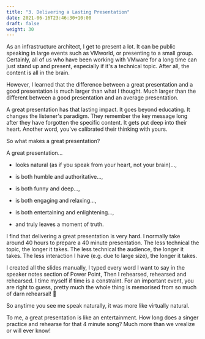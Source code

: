 ```yaml
---
title: "3. Delivering a Lasting Presentation"
date: 2021-06-16T23:46:30+10:00
draft: false
weight: 30
---
```


As an infrastructure architect, I get to present a lot. It can be public speaking in large events such as VMworld, or presenting to a small group. Certainly, all of us who have been working with VMware for a long time can just stand up and present, especially if it's a technical topic. After all, the content is all in the brain.

However, I learned that the difference between a great presentation and a good presentation is much larger than what I thought. Much larger than the different between a good presentation and an average presentation.

A great presentation has that lasting impact. It goes beyond educating. It changes the listener's paradigm. They remember the key message long after they have forgotten the specific content. It gets put deep into their heart. Another word, you've calibrated their thinking with yours.

So what makes a great presentation?

A great presentation…

- looks natural (as if you speak from your heart, not your brain)…,

- is both humble and authoritative…,

- is both funny and deep…,

- is both engaging and relaxing...,

- is both entertaining and enlightening…,

- and truly leaves a moment of truth.

I find that delivering a great presentation is very hard. I normally take around 40 hours to prepare a 40 minute presentation. The less technical the topic, the longer it takes. The less technical the audience, the longer it takes. The less interaction I have (e.g. due to large size), the longer it takes.

I created all the slides manually, I typed every word I want to say in the speaker notes section of Power Point, Then I rehearsed, rehearsed and rehearsed. I time myself if time is a constraint. For an important event, you are right to guess, pretty much the whole thing is memorised from so much of darn rehearsal! 🙂

So anytime you see me speak naturally, it was more like virtually natural.

To me, a great presentation is like an entertainment. How long does a singer practice and rehearse for that 4 minute song? Much more than we vrealize or will ever know!